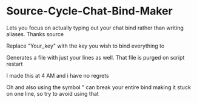 # Source-Cycle-Chat-Bind-Maker
Lets you focus on actually typing out your chat bind rather than writing aliases. Thanks source

Replace "Your_key" with the key you wish to bind everything to

Generates a file with just your lines as well. That file is purged on script restart 

I made this at 4 AM and i have no regrets

Oh and also using the symbol " can break your entire bind making it stuck on one line, so try to avoid using that
